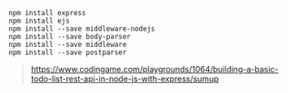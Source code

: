 ```
npm install express
npm install ejs
npm install --save middleware-nodejs
npm install --save body-parser
npm install --save middleware
npm install --save postparser
```

>https://www.codingame.com/playgrounds/1064/building-a-basic-todo-list-rest-api-in-node-js-with-express/sumup
